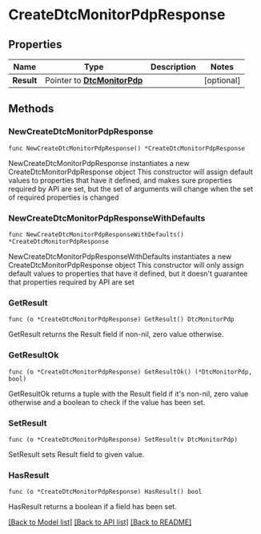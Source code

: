 # CreateDtcMonitorPdpResponse

## Properties

Name | Type | Description | Notes
------------ | ------------- | ------------- | -------------
**Result** | Pointer to [**DtcMonitorPdp**](DtcMonitorPdp.md) |  | [optional] 

## Methods

### NewCreateDtcMonitorPdpResponse

`func NewCreateDtcMonitorPdpResponse() *CreateDtcMonitorPdpResponse`

NewCreateDtcMonitorPdpResponse instantiates a new CreateDtcMonitorPdpResponse object
This constructor will assign default values to properties that have it defined,
and makes sure properties required by API are set, but the set of arguments
will change when the set of required properties is changed

### NewCreateDtcMonitorPdpResponseWithDefaults

`func NewCreateDtcMonitorPdpResponseWithDefaults() *CreateDtcMonitorPdpResponse`

NewCreateDtcMonitorPdpResponseWithDefaults instantiates a new CreateDtcMonitorPdpResponse object
This constructor will only assign default values to properties that have it defined,
but it doesn't guarantee that properties required by API are set

### GetResult

`func (o *CreateDtcMonitorPdpResponse) GetResult() DtcMonitorPdp`

GetResult returns the Result field if non-nil, zero value otherwise.

### GetResultOk

`func (o *CreateDtcMonitorPdpResponse) GetResultOk() (*DtcMonitorPdp, bool)`

GetResultOk returns a tuple with the Result field if it's non-nil, zero value otherwise
and a boolean to check if the value has been set.

### SetResult

`func (o *CreateDtcMonitorPdpResponse) SetResult(v DtcMonitorPdp)`

SetResult sets Result field to given value.

### HasResult

`func (o *CreateDtcMonitorPdpResponse) HasResult() bool`

HasResult returns a boolean if a field has been set.


[[Back to Model list]](../README.md#documentation-for-models) [[Back to API list]](../README.md#documentation-for-api-endpoints) [[Back to README]](../README.md)


